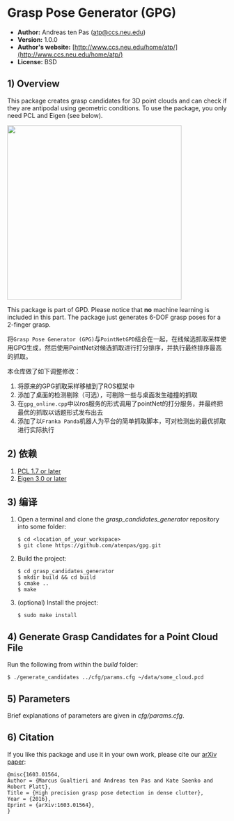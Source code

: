 # Grasp Pose Generator (GPG)

* **Author:** Andreas ten Pas (atp@ccs.neu.edu)
* **Version:** 1.0.0
* **Author's website:** [http://www.ccs.neu.edu/home/atp/](http://www.ccs.neu.edu/home/atp/)
* **License:** BSD


## 1) Overview

This package creates grasp candidates for 3D point clouds and can check if they are antipodal using geometric 
conditions. To use the package, you only need PCL and Eigen (see below).

<img src="readme/examples.png" alt="" style="width: 400px;"/>

This package is part of GPD. Please notice that **no** machine learning is included in this part. The package just 
generates 6-DOF grasp poses for a 2-finger grasp.

将`Grasp Pose Generator (GPG)`与`PointNetGPD`结合在一起，在线候选抓取采样使用GPG生成，然后使用PointNet对候选抓取进行打分排序，并执行最终排序最高的抓取。

本仓库做了如下调整修改：

1. 将原来的GPG抓取采样移植到了ROS框架中
2. 添加了桌面的检测剔除（可选），可剔除一些与桌面发生碰撞的抓取
3. 在`gpg_online.cpp`中以ros服务的形式调用了pointNet的打分服务，并最终把最优的抓取以话题形式发布出去
4. 添加了以`Franka Panda`机器人为平台的简单抓取脚本，可对检测出的最优抓取进行实际执行


## 2) 依赖

1. [PCL 1.7 or later](http://pointclouds.org/)
2. [Eigen 3.0 or later](https://eigen.tuxfamily.org)


## 3) 编译

1. Open a terminal and clone the *grasp_candidates_generator* repository into some folder: 

   ```
   $ cd <location_of_your_workspace>
   $ git clone https://github.com/atenpas/gpg.git
   ```

2. Build the project: 

   ```
   $ cd grasp_candidates_generator
   $ mkdir build && cd build
   $ cmake ..
   $ make
   ```

3. (optional) Install the project:
   ```
   $ sudo make install
   ```


## 4) Generate Grasp Candidates for a Point Cloud File

Run the following from within the *build* folder:

   ```
   $ ./generate_candidates ../cfg/params.cfg ~/data/some_cloud.pcd
   ```


## 5) Parameters

Brief explanations of parameters are given in *cfg/params.cfg*.


## 6) Citation

If you like this package and use it in your own work, please cite our [arXiv paper](http://arxiv.org/abs/1603.01564):

```
@misc{1603.01564,
Author = {Marcus Gualtieri and Andreas ten Pas and Kate Saenko and Robert Platt},
Title = {High precision grasp pose detection in dense clutter},
Year = {2016},
Eprint = {arXiv:1603.01564},
} 
```
